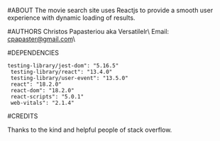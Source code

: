 #ABOUT
The movie search site uses Reactjs to provide a smooth user experience with dynamic loading of results. 

#AUTHORS
Christos Papasteriou aka Versatilelr\ 
Email: cpapaster@gmail.com\

#DEPENDENCIES

    testing-library/jest-dom": "5.16.5"
     testing-library/react": "13.4.0"
     testing-library/user-event": "13.5.0"
     react": "18.2.0"
     react-dom": "18.2.0"
     react-scripts": "5.0.1"
     web-vitals": "2.1.4"
  


#CREDITS

Thanks to the kind and helpful people of stack overflow.
